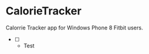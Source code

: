 CalorieTracker
==============

Calorrie Tracker app for Windows Phone 8 Fitbit users.

- [ ] - Test

